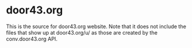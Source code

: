# door43.org

This is the source for door43.org website.  Note that it does not include the files that show up at door43.org/u/ as those are created by the conv.door43.org API.
